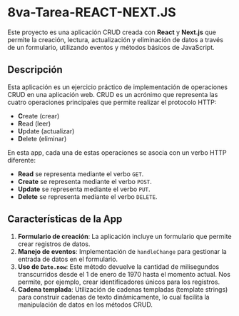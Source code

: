# 8va-Tarea-REACT-NEXT.JS

Este proyecto es una aplicación CRUD creada con **React** y **Next.js** que permite la creación, lectura, actualización y eliminación de datos a través de un formulario, utilizando eventos y métodos básicos de JavaScript.

## Descripción

Esta aplicación es un ejercicio práctico de implementación de operaciones CRUD en una aplicación web. CRUD es un acrónimo que representa las cuatro operaciones principales que permite realizar el protocolo HTTP:
- **C**reate (crear)
- **R**ead (leer)
- **U**pdate (actualizar)
- **D**elete (eliminar)

En esta app, cada una de estas operaciones se asocia con un verbo HTTP diferente:
- **Read** se representa mediante el verbo `GET`.
- **Create** se representa mediante el verbo `POST`.
- **Update** se representa mediante el verbo `PUT`.
- **Delete** se representa mediante el verbo `DELETE`.

## Características de la App

1. **Formulario de creación**: La aplicación incluye un formulario que permite crear registros de datos.
2. **Manejo de eventos**: Implementación de `handleChange` para gestionar la entrada de datos en el formulario.
3. **Uso de `Date.now`**: Este método devuelve la cantidad de milisegundos transcurridos desde el 1 de enero de 1970 hasta el momento actual. Nos permite, por ejemplo, crear identificadores únicos para los registros.
4. **Cadena templada**: Utilización de cadenas templadas (template strings) para construir cadenas de texto dinámicamente, lo cual facilita la manipulación de datos en los métodos CRUD.
